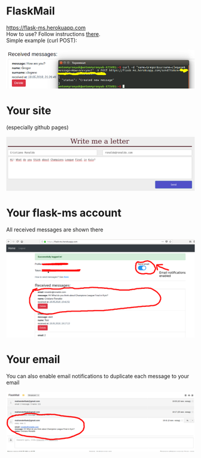 # FlaskMail
<a href='https://flask-ms.herokuapp.com'>https://flask-ms.herokuapp.com</a><br>
How to use? Follow instructions <a href='https://flask-ms.herokuapp.com/what_is_it'>there</a>.<br>
Simple example (curl POST):<br><br>
<img src="/for_readme/curl.png">

# Your site
(especially github pages)<br><br>
<img src="/for_readme/form.png">

# Your flask-ms account
All received messages are shown there<br><br>
<img src="/for_readme/msg.png">

# Your email
You can also enable email notifications to duplicate each message to your email<br><br>
<img src="/for_readme/mail.png">
